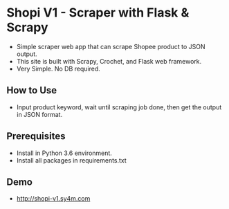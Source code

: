 # Shopi V1 - Scraper with Flask & Scrapy
- Simple scraper web app that can scrape Shopee product to JSON output.
- This site is built with Scrapy, Crochet, and Flask web framework.
- Very Simple. No DB required.

## How to Use
- Input product keyword, wait until scraping job done, then get the output in JSON format.

## Prerequisites
- Install in Python 3.6 environment.
- Install all packages in requirements.txt

## Demo
- http://shopi-v1.sy4m.com